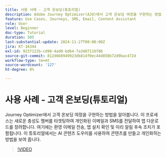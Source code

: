 ```yaml
---
title: 사용 사례 - 고객 온보딩(튜토리얼)
description: Adobe Journey Optimizer(AJO)에서 고객 온보딩 여정을 구현하는 방법을 알아봅니다​.이 프로세스는 새로운 충성도 멤버를 타겟팅하여 개인화된 이메일과 SMS를 전달하여 앱 다운로드를 장려합니다. ​여기에는 환영 이메일 전송, 앱 설치 확인 및 미리 알림 후속 조치가 포함됩니다. ​이 튜토리얼에서는 AI 콘텐츠 도우미를 사용하여 콘텐츠를 만들고 개인화하는 방법을 보여 줍니다.
feature: Use Cases, Journeys, SMS, Email, Content Assistant
role: User
level: Beginner
doc-type: Tutorial
duration: 505
last-substantial-update: 2024-11-27T00:00:00Z
jira: KT-16344
exl-id: 9237122b-cd98-4ad0-bd64-7a3407116f86
source-git-commit: 812d668949923db814f0ec44d858b72d9bac472d
workflow-type: tm+mt
source-wordcount: '127'
ht-degree: 0%

---
```


# 사용 사례 - 고객 온보딩(튜토리얼)

Journey Optimizer에서 고객 온보딩 여정을 구현하는 방법을 알아봅니다. 이 프로세스는 새로운 충성도 멤버를 타겟팅하여 개인화된 이메일과 SMS를 전달하여 앱 다운로드를 장려합니다. &#x200B;여기에는 환영 이메일 전송, 앱 설치 확인 및 미리 알림 후속 조치가 포함됩니다. &#x200B;이 튜토리얼에서는 AI 콘텐츠 도우미를 사용하여 콘텐츠를 만들고 개인화하는 방법을 보여 줍니다.

>[!VIDEO](https://video.tv.adobe.com/v/3440657/?learn=on&enablevpops&captions=kor)
